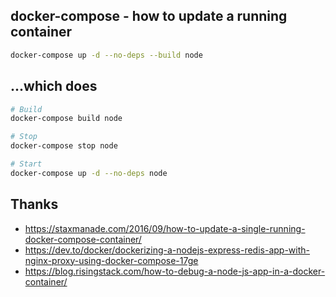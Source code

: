 ## docker-compose - how to update a running container

```bash
docker-compose up -d --no-deps --build node
```

## ...which does

```bash
# Build
docker-compose build node

# Stop
docker-compose stop node

# Start
docker-compose up -d --no-deps node
```

## Thanks

* https://staxmanade.com/2016/09/how-to-update-a-single-running-docker-compose-container/
* https://dev.to/docker/dockerizing-a-nodejs-express-redis-app-with-nginx-proxy-using-docker-compose-17ge
* https://blog.risingstack.com/how-to-debug-a-node-js-app-in-a-docker-container/